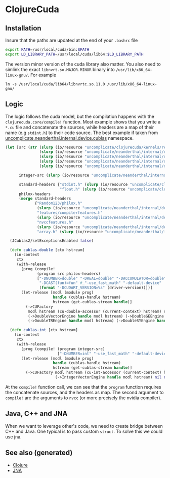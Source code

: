# ClojureCuda

## Installation

Insure that the paths are updated at the end of your `.bashrc` file

``` bash
export PATH=/usr/local/cuda/bin:$PATH
export LD_LIBRARY_PATH=/usr/local/cuda/lib64:$LD_LIBRARY_PATH
```

The version minor version of the cuda library also matter. You also need
to simlink the exact `libnvrt.so.MAJOR.MINOR` binary into
`/usr/lib/x86_64-linux-gnu/`. For example

``` shell
ln -s /usr/local/cuda/lib64/libnvrtc.so.11.0 /usr/lib/x86_64-linux-gnu/
```

## Logic

The logic follows the cuda model, but the compilation happens with the
`clojurecuda.core/compile!` function. Most example shows that you write
a `*.cu` file and concatenate the sources, while headers are a map of
their name (e.g `stdint.h`) to their code source. The best example if
taken from
[uncomplicate.neanderthal.internal.device.cublas](https://github.com/uncomplicate/neanderthal/blob/master/src/clojure/uncomplicate/neanderthal/internal/device/cublas.clj)
namespace.

``` clojure
(let [src (str (slurp (io/resource "uncomplicate/clojurecuda/kernels/reduction.cu"))
               (slurp (io/resource "uncomplicate/neanderthal/internal/device/cuda/number.cu"))
               (slurp (io/resource "uncomplicate/neanderthal/internal/device/cuda/blas-plus.cu"))
               (slurp (io/resource "uncomplicate/neanderthal/internal/device/cuda/vect-math.cu"))
               (slurp (io/resource "uncomplicate/neanderthal/internal/device/cuda/random.cu")))

      integer-src (slurp (io/resource "uncomplicate/neanderthal/internal/device/cuda/number.cu"))

      standard-headers {"stdint.h" (slurp (io/resource "uncomplicate/clojurecuda/include/jitify/stdint.h"))
                        "float.h" (slurp (io/resource "uncomplicate/clojurecuda/include/jitify/float.h"))}
      philox-headers
      (merge standard-headers
             {"Random123/philox.h"
              (slurp (io/resource "uncomplicate/neanderthal/internal/device/include/Random123/philox.h"))
              "features/compilerfeatures.h"
              (slurp (io/resource "uncomplicate/neanderthal/internal/device/include/Random123/features/compilerfeatures.h"))
              "nvccfeatures.h"
              (slurp (io/resource "uncomplicate/neanderthal/internal/device/include/Random123/features/nvccfeatures.h"))
              "array.h" (slurp (io/resource "uncomplicate/neanderthal/internal/device/include/Random123/array.h"))})]

  (JCublas2/setExceptionsEnabled false)

  (defn cublas-double [ctx hstream]
    (in-context
     ctx
     (with-release
       [prog (compile!
              (program src philox-headers)
              ["-DNUMBER=double" "-DREAL=double" "-DACCUMULATOR=double"
               "-DCAST(fun)=fun" #_"-use_fast_math" "-default-device"
               (format "-DCUDART_VERSION=%s" (driver-version))])]
       (let-release [modl (module prog)
                     handle (cublas-handle hstream)
                     hstream (get-cublas-stream handle)]
         (->CUFactory
          modl hstream (cu-double-accessor (current-context) hstream) native-double
          (->DoubleVectorEngine handle modl hstream) (->DoubleGEEngine handle modl hstream)
          (->DoubleTREngine handle modl hstream) (->DoubleSYEngine handle modl hstream))))))

  (defn cublas-int [ctx hstream]
    (in-context
     ctx
     (with-release
       [prog (compile! (program integer-src)
                       ["-DNUMBER=int" "-use_fast_math" "-default-device"])]
       (let-release [modl (module prog)
                     handle (cublas-handle hstream)
                     hstream (get-cublas-stream handle)]
         (->CUFactory modl hstream (cu-int-accessor (current-context) hstream) native-int
                      (->IntegerVectorEngine handle modl hstream) nil nil nil))))))
```

At the `compile!` function call, we can see that the `program` function
requires the concatenate sources, and the headers as map. The second
argument to `compile!` are the arguments to `nvcc` (or more precisely
the nvidia compiler).

## Java, C++ and JNA

When we want to leverage other's code, we need to create bridge between
C++ and Java. One typical is to pass custom `struct`. To solve this we
could use jna.

## See also (generated)

-   [Clojure](./id:9336fa0f-85f3-4943-b374-6ca2f01ee0f8)
-   [JNA](./id:c473667e-bbd9-4ce8-9b34-6e55a500b586)
